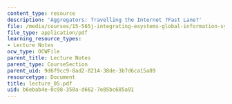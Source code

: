 ```yaml
---
content_type: resource
description: 'Aggregators: Travelling the Internet ?Fast Lane?'
file: /media/courses/15-565j-integrating-esystems-global-information-systems-spring-2002/b6ebab4e0c98358ad6627e85bc685a91_lecture_05.pdf
file_type: application/pdf
learning_resource_types:
- Lecture Notes
ocw_type: OCWFile
parent_title: Lecture Notes
parent_type: CourseSection
parent_uid: 9d6f9cc9-8ad2-8214-38de-3b7d6ca15a89
resourcetype: Document
title: lecture_05.pdf
uid: b6ebab4e-0c98-358a-d662-7e85bc685a91
---
```

